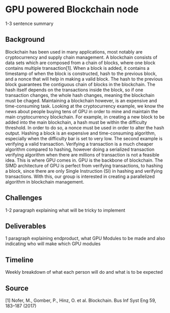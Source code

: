 # GPU powered Blockchain node
1-3 sentence summary

## Background
Blockchain has been used in many applications, most notably are cryptocurrency and supply chain management. A blockchain consists of data sets which are composed from a chain of blocks, where one block contains multiple transaction[1]. When a block is added, it contains a timestamp of when the block is constructed, hash to the previous block, and a nonce that will help in making a valid block. The hash to the previous block guarantees the contiguous chain of blocks in the blockchain. The hash itself depends on the transactions inside the block, so if one transaction changes, the whole hash changes, meaning the blockchain must be chaged.
Maintaining a blockchain however, is an expensive and time-consuming task. Looking at the cryptocurrency example, we know the news about people buying tens of GPU in order to mine and maintain the main cryptocurrency blockchain. For example, in creating a new block to be added into the main blockchain, a hash must be within the difficulty threshold. In order to do so, a nonce must be used in order to alter the hash output. Hashing a block is an expensive and time-consuming algorithm, especially when the difficulty bar is set to very low. The second example is verifying a valid transaction. Verifying a transaction is a much cheaper algorithm compared to hashing, however doing a serialized transaction verifying algorithm when there are millions of transaction is not a feasible idea.
This is where GPU comes in. GPU is the backbone of blockchain. The SIMD architecture of GPU is perfect from verifying transactions, to hashing a block, since there are only Single Instruction (SI) in hashing and verifying transactions. With this, our group is interested in creating a parallelized algorithm in blockchain management.

## Challenges
1-2 paragraph explaining what will be tricky to implement

## Deliverables
1 paragraph explaining endproduct, what GPU Modules to be made and also indicating who will make which GPU modules
## Timeline
Weekly breakdown of what each person will do and what is to be expected

## Source
[1] Nofer, M., Gomber, P., Hinz, O. et al. Blockchain. Bus Inf Syst Eng 59, 183–187 (2017)
